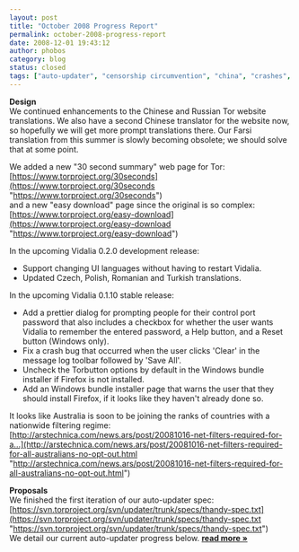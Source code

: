 ```yaml
---
layout: post
title: "October 2008 Progress Report"
permalink: october-2008-progress-report
date: 2008-12-01 19:43:12
author: phobos
category: blog
status: closed
tags: ["auto-updater", "censorship circumvention", "china", "crashes", "farsi", "torbutton", "translations", "vidalia"]
---
```


**Design**  
 We continued enhancements to the Chinese and Russian Tor website translations. We also have a second Chinese translator for the website now, so hopefully we will get more prompt translations there. Our Farsi translation from this summer is slowly becoming obsolete; we should solve that at some point.

We added a new "30 second summary" web page for Tor:  
 [https://www.torproject.org/30seconds](https://www.torproject.org/30seconds "https://www.torproject.org/30seconds")  
 and a new "easy download" page since the original is so complex:  
 [https://www.torproject.org/easy-download](https://www.torproject.org/easy-download "https://www.torproject.org/easy-download")

In the upcoming Vidalia 0.2.0 development release:  
 - Support changing UI languages without having to restart Vidalia.  
 - Updated Czech, Polish, Romanian and Turkish translations.

In the upcoming Vidalia 0.1.10 stable release:  
 - Add a prettier dialog for prompting people for their control port password that also includes a checkbox for whether the user wants Vidalia to remember the entered password, a Help button, and a Reset button (Windows only).  
 - Fix a crash bug that occurred when the user clicks 'Clear' in the message log toolbar followed by 'Save All'.  
 - Uncheck the Torbutton options by default in the Windows bundle installer if Firefox is not installed.  
 - Add an Windows bundle installer page that warns the user that they should install Firefox, if it looks like they haven't already done so.

It looks like Australia is soon to be joining the ranks of countries with a nationwide filtering regime:  
 [http://arstechnica.com/news.ars/post/20081016-net-filters-required-for-a...](http://arstechnica.com/news.ars/post/20081016-net-filters-required-for-all-australians-no-opt-out.html "http://arstechnica.com/news.ars/post/20081016-net-filters-required-for-all-australians-no-opt-out.html")

**Proposals**  
 We finished the first iteration of our auto-updater spec:  
 [https://svn.torproject.org/svn/updater/trunk/specs/thandy-spec.txt](https://svn.torproject.org/svn/updater/trunk/specs/thandy-spec.txt "https://svn.torproject.org/svn/updater/trunk/specs/thandy-spec.txt")  
 We detail our current auto-updater progress below. [**read more »**](https://blog.torproject.org/blog/october-2008-progress-report)
